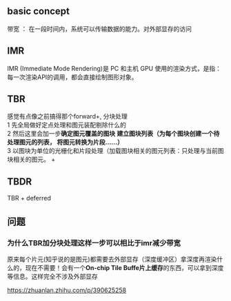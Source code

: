 ## basic concept
带宽 ： 在一段时间内，系统可以传输数据的能力。对外部显存的访问


## IMR
IMR (Immediate Mode Rendering)是 PC 和主机 GPU 使用的渲染方式，是指：每一次渲染API的调用，都会直接绘制图形对象。

## TBR  
感觉有点像之前搞得那个forward+, 分块处理     
1 先全局做好定点处理和图元装配剔除什么的       
2 然后这里会加一步**确定图元覆盖的图块**   **建立图块列表（为每个图块创建一个待处理图元的列表， 将图元转换为片段......）**      
3  以图块为单位的光栅化和片段处理（加载图块相关的图元列表：只处理与当前图块相关的图元。 +

## TBDR
TBR + deferred


## 问题
### 为什么TBR加分块处理这样一步可以相比于imr减少带宽
原来每个片元(知乎说的是图元)都需要去外部显存（深度缓冲区）拿深度再渲染什么的，现在不需要！会有一个**On-chip Tile Buffe片上缓存**的东西，可以拿到深度等信息。这样完全不涉及外部显存



https://zhuanlan.zhihu.com/p/390625258
